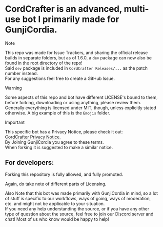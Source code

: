 # CordCrafter is an advanced, multi-use bot I primarily made for GunjiCordia.
> [!NOTE]
This repo was made for Issue Trackers, and sharing the official release builds in separate folders, but as of 1.6.0, a `dev` package can now also be found in the root directory of the repo!  
Said `dev` package is included in `CordCrafter Releases/...` as the patch number instead.  
For any suggestions feel free to create a GitHub Issue.

> [!WARNING]
Some aspects of this repo and bot have different LICENSE's bound to them, before forking, downloading or using anything, please review them.  
Generally everything is licensed under MIT, though, unless explicitly stated otherwise.
A big example of this is the `Emojis` folder.

> [!IMPORTANT]
This specific bot has a Privacy Notice, please check it out:  
[CordCrafter Privacy Notice.](https://trusted-substance-f20.notion.site/CordCrafter-bot-Privacy-Notice-7d02fae4b3d64db4b90206b3d92fd9de)  
By Joining GunjiCordia you agree to these terms.  
When forking it is suggested to make a similar notice.

## For developers:
Forking this repository is fully allowed, and fully promoted.  
  
Again, do take note of different parts of Licensing.  
  
Also Note that this bot was made primarily with GunjiCordia in mind, so a lot of stuff is specific to our workflows, ways of going, ways of moderation, etc. and might not be applicable to your situation.  
If you need any help understanding the source, or if you have any other type of question about the source, feel free to join our Discord server and chat! Most of us who know would be happy to help!